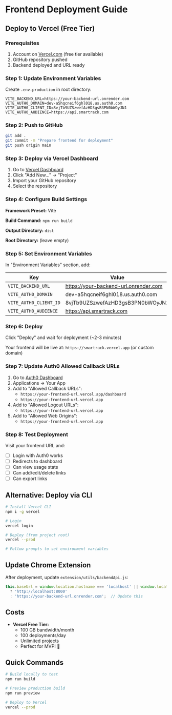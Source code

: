 # Frontend Deployment Guide

## Deploy to Vercel (Free Tier)

### Prerequisites
1. Account on [Vercel.com](https://vercel.com) (free tier available)
2. GitHub repository pushed
3. Backend deployed and URL ready

### Step 1: Update Environment Variables
Create `.env.production` in root directory:
```env
VITE_BACKEND_URL=https://your-backend-url.onrender.com
VITE_AUTH0_DOMAIN=dev-a5hqcneif6ghl018.us.auth0.com
VITE_AUTH0_CLIENT_ID=8vjTb9UZSzwefAzHD3gsB3PN0bWOyJN1
VITE_AUTH0_AUDIENCE=https://api.smartrack.com
```

### Step 2: Push to GitHub
```bash
git add .
git commit -m "Prepare frontend for deployment"
git push origin main
```

### Step 3: Deploy via Vercel Dashboard
1. Go to [Vercel Dashboard](https://vercel.com/dashboard)
2. Click "Add New..." → "Project"
3. Import your GitHub repository
4. Select the repository

### Step 4: Configure Build Settings
**Framework Preset:** Vite

**Build Command:** `npm run build`

**Output Directory:** `dist`

**Root Directory:** (leave empty)

### Step 5: Set Environment Variables
In "Environment Variables" section, add:

| Key | Value |
|-----|-------|
| `VITE_BACKEND_URL` | https://your-backend-url.onrender.com |
| `VITE_AUTH0_DOMAIN` | dev-a5hqcneif6ghl018.us.auth0.com |
| `VITE_AUTH0_CLIENT_ID` | 8vjTb9UZSzwefAzHD3gsB3PN0bWOyJN1 |
| `VITE_AUTH0_AUDIENCE` | https://api.smartrack.com |

### Step 6: Deploy
Click "Deploy" and wait for deployment (~2-3 minutes)

Your frontend will be live at: `https://smartrack.vercel.app` (or custom domain)

### Step 7: Update Auth0 Allowed Callback URLs
1. Go to [Auth0 Dashboard](https://manage.auth0.com)
2. Applications → Your App
3. Add to "Allowed Callback URLs":
   - `https://your-frontend-url.vercel.app/dashboard`
   - `https://your-frontend-url.vercel.app`
4. Add to "Allowed Logout URLs":
   - `https://your-frontend-url.vercel.app`
5. Add to "Allowed Web Origins":
   - `https://your-frontend-url.vercel.app`

### Step 8: Test Deployment
Visit your frontend URL and:
- [ ] Login with Auth0 works
- [ ] Redirects to dashboard
- [ ] Can view usage stats
- [ ] Can add/edit/delete links
- [ ] Can export links

## Alternative: Deploy via CLI

```bash
# Install Vercel CLI
npm i -g vercel

# Login
vercel login

# Deploy (from project root)
vercel --prod

# Follow prompts to set environment variables
```

## Update Chrome Extension

After deployment, update `extension/utils/backendApi.js`:
```javascript
this.baseUrl = window.location.hostname === 'localhost' || window.location.hostname === '127.0.0.1'
  ? 'http://localhost:8000'
  : 'https://your-backend-url.onrender.com';  // Update this
```

## Costs
- **Vercel Free Tier:** 
  - 100 GB bandwidth/month
  - 100 deployments/day
  - Unlimited projects
  - Perfect for MVP! 🎉

## Quick Commands

```bash
# Build locally to test
npm run build

# Preview production build
npm run preview

# Deploy to Vercel
vercel --prod
```




